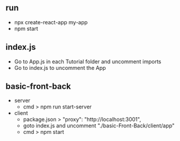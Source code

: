 ## run

- npx create-react-app my-app
- npm start

## index.js
- Go to App.js in each Tutorial folder and uncomment imports
- Go to index.js to uncomment the App

## basic-front-back
- server
    - cmd > npm run start-server 
- client
    - package.json > "proxy": "http://localhost:3001",
    - goto index.js and uncomment "./basic-Front-Back/client/app"
    - cmd > npm start 
